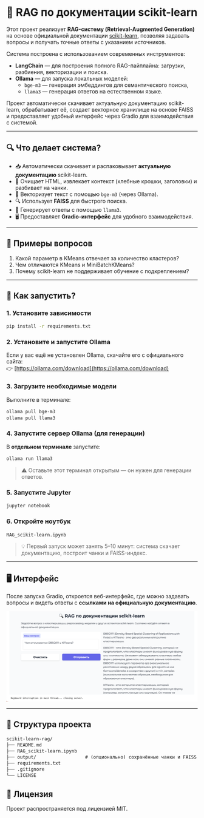 # 🚀 RAG по документации scikit-learn

Этот проект реализует **RAG-систему (Retrieval-Augmented Generation)** на основе официальной документации [scikit-learn](https://scikit-learn.org), позволяя задавать вопросы и получать точные ответы с указанием источников. 

Система построена с использованием современных инструментов:
- **LangChain** — для построения полного RAG-пайплайна: загрузки, разбиения, векторизации и поиска.
- **Ollama** — для запуска локальных моделей:
  - `bge-m3` — генерация эмбеддингов для семантического поиска,
  - `llama3` — генерация ответов на естественном языке.

Проект автоматически скачивает актуальную документацию scikit-learn, обрабатывает её, создает векторное хранилище на основе FAISS и предоставляет удобный интерфейс через Gradio для взаимодействия с системой.


---

## 🔍 Что делает система?

- 📥 Автоматически скачивает и распаковывает **актуальную документацию** scikit-learn.
- 🧹 Очищает HTML, извлекает контекст (хлебные крошки, заголовки) и разбивает на чанки.
- 🧠 Векторизует текст с помощью `bge-m3` (через Ollama).
- 🔍 Использует **FAISS** для быстрого поиска.
- 🤖 Генерирует ответы с помощью `llama3`.
- 🖥️ Предоставляет **Gradio-интерфейс** для удобного взаимодействия.

---

## 🧪 Примеры вопросов

1. Какой параметр в KMeans отвечает за количество кластеров?
2. Чем отличаются KMeans и MiniBatchKMeans?
3. Почему scikit-learn не поддерживает обучение с подкреплением?

---

## 🚀 Как запустить?

### 1. Установите зависимости
```bash
pip install -r requirements.txt
```

### 2. Установите и запустите Ollama
Если у вас ещё не установлен Ollama, скачайте его с официального сайта:  
👉 [https://ollama.com/download](https://ollama.com/download)

### 3. Загрузите необходимые модели
Выполните в терминале:
```bash
ollama pull bge-m3
ollama pull llama3
```

### 4. Запустите сервер Ollama (для генерации)
В **отдельном терминале** запустите:
```bash
ollama run llama3
```
> ⚠️ Оставьте этот терминал открытым — он нужен для генерации ответов.

### 5. Запустите Jupyter
```bash
jupyter notebook
```

### 6. Откройте ноутбук
`RAG_scikit-learn.ipynb`

> 💡 Первый запуск может занять 5–10 минут: система скачает документацию, построит чанки и FAISS-индекс.


---

## 🖥️ Интерфейс

После запуска Gradio, откроется веб-интерфейс, где можно задавать вопросы и видеть ответы с **ссылками на официальную документацию**.

![Gradio Interface](output/screenshot.png)

---

## 📂 Структура проекта
```
scikit-learn-rag/
├── README.md
├── RAG_scikit-learn.ipynb
├── output/                  # (опционально) сохранённые чанки и FAISS
├── requirements.txt
├── .gitignore
└── LICENSE
```

## 📄 Лицензия
Проект распространяется под лицензией MIT.